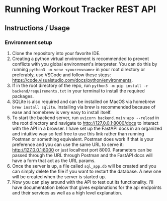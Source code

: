 # Running Workout Tracker REST API

## Instructions / Usage
### Environment setup
1) Clone the repository into your favorite IDE.
2) Creating a python virtual environment is recommended to prevent conflicts with you global environment's interpreter. You can do this by running `python3 -m venv <yourenvname>` in your root directory or preferably, use VSCode and follow these steps: https://code.visualstudio.com/docs/python/environments.
3) If in the root directory of the repo, run `python3 -m pip install -r backend/requirements.txt` in your terminal to install the required packages.
4) SQLite is also required and can be installed on MacOS via homebrew `brew install sqlite`. Installing via brew is recommended because of ease and homebrew is very easy to install itself.
5) To start the backend server, run `uvicorn backend.main:app --reload` in the root directory and navigate to http://127.0.0.1:8000/docs to interact with the API in a browser. I have set up the FastAPI docs in an organized and intuitive way so feel free to use this link rather than running Postman or something equivalent. Postman does work if that is your preference and you can use the same URL to serve it: http://127.0.0.1:8000 or just localhost port 8000. Parameters can be passed through the URL through Postman and the FastAPI docs will have a form that act as the URL params.
7) Once the server is up, a file called `sql_app.db` will be created and you can simply delete the file if you want to restart the database. A new one will be created when the server is started up.
8) Now you can play around with the API to test out its functionality. I'll have documentation below that gives explanations for the api endpoints and their services as well as a high level explanation.
